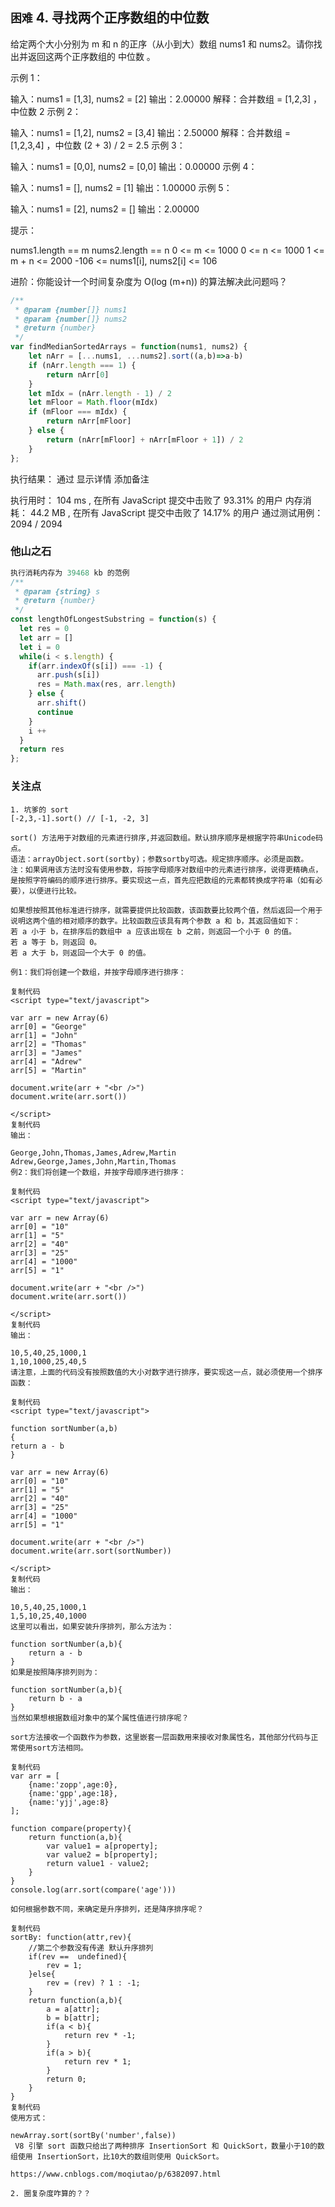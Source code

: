 ## `困难` 4. 寻找两个正序数组的中位数
给定两个大小分别为 m 和 n 的正序（从小到大）数组 nums1 和 nums2。请你找出并返回这两个正序数组的 中位数 。

示例 1：

输入：nums1 = [1,3], nums2 = [2]
输出：2.00000
解释：合并数组 = [1,2,3] ，中位数 2
示例 2：

输入：nums1 = [1,2], nums2 = [3,4]
输出：2.50000
解释：合并数组 = [1,2,3,4] ，中位数 (2 + 3) / 2 = 2.5
示例 3：

输入：nums1 = [0,0], nums2 = [0,0]
输出：0.00000
示例 4：

输入：nums1 = [], nums2 = [1]
输出：1.00000
示例 5：

输入：nums1 = [2], nums2 = []
输出：2.00000
 

提示：

nums1.length == m
nums2.length == n
0 <= m <= 1000
0 <= n <= 1000
1 <= m + n <= 2000
-106 <= nums1[i], nums2[i] <= 106
 

进阶：你能设计一个时间复杂度为 O(log (m+n)) 的算法解决此问题吗？

```javaScript
/**
 * @param {number[]} nums1
 * @param {number[]} nums2
 * @return {number}
 */
var findMedianSortedArrays = function(nums1, nums2) {
    let nArr = [...nums1, ...nums2].sort((a,b)=>a-b)
    if (nArr.length === 1) {
        return nArr[0]
    }
    let mIdx = (nArr.length - 1) / 2
    let mFloor = Math.floor(mIdx)
    if (mFloor === mIdx) {
        return nArr[mFloor]
    } else {
        return (nArr[mFloor] + nArr[mFloor + 1]) / 2
    }
};
```

执行结果：
通过
显示详情
添加备注

执行用时：
104 ms
, 在所有 JavaScript 提交中击败了
93.31%
的用户
内存消耗：
44.2 MB
, 在所有 JavaScript 提交中击败了
14.17%
的用户
通过测试用例：
2094 / 2094

### 他山之石

```javaScript
执行消耗内存为 39468 kb 的范例
/**
 * @param {string} s
 * @return {number}
 */
const lengthOfLongestSubstring = function(s) {
  let res = 0 
  let arr = []
  let i = 0
  while(i < s.length) {
    if(arr.indexOf(s[i]) === -1) {
      arr.push(s[i])
      res = Math.max(res, arr.length)
    } else {
      arr.shift()
      continue
    }
    i ++
  }
  return res
};
```
### 关注点
```
1. 坑爹的 sort
[-2,3,-1].sort() // [-1, -2, 3]

sort() 方法用于对数组的元素进行排序,并返回数组。默认排序顺序是根据字符串Unicode码点。
语法：arrayObject.sort(sortby)；参数sortby可选。规定排序顺序。必须是函数。
注：如果调用该方法时没有使用参数，将按字母顺序对数组中的元素进行排序，说得更精确点，是按照字符编码的顺序进行排序。要实现这一点，首先应把数组的元素都转换成字符串（如有必要），以便进行比较。

如果想按照其他标准进行排序，就需要提供比较函数，该函数要比较两个值，然后返回一个用于说明这两个值的相对顺序的数字。比较函数应该具有两个参数 a 和 b，其返回值如下：
若 a 小于 b，在排序后的数组中 a 应该出现在 b 之前，则返回一个小于 0 的值。
若 a 等于 b，则返回 0。
若 a 大于 b，则返回一个大于 0 的值。

例1：我们将创建一个数组，并按字母顺序进行排序：

复制代码
<script type="text/javascript">

var arr = new Array(6)
arr[0] = "George"
arr[1] = "John"
arr[2] = "Thomas"
arr[3] = "James"
arr[4] = "Adrew"
arr[5] = "Martin"

document.write(arr + "<br />")
document.write(arr.sort())

</script>
复制代码
输出：

George,John,Thomas,James,Adrew,Martin
Adrew,George,James,John,Martin,Thomas
例2：我们将创建一个数组，并按字母顺序进行排序：

复制代码
<script type="text/javascript">

var arr = new Array(6)
arr[0] = "10"
arr[1] = "5"
arr[2] = "40"
arr[3] = "25"
arr[4] = "1000"
arr[5] = "1"

document.write(arr + "<br />")
document.write(arr.sort())

</script>
复制代码
输出：

10,5,40,25,1000,1
1,10,1000,25,40,5
请注意，上面的代码没有按照数值的大小对数字进行排序，要实现这一点，就必须使用一个排序函数：

复制代码
<script type="text/javascript">

function sortNumber(a,b)
{
return a - b
}

var arr = new Array(6)
arr[0] = "10"
arr[1] = "5"
arr[2] = "40"
arr[3] = "25"
arr[4] = "1000"
arr[5] = "1"

document.write(arr + "<br />")
document.write(arr.sort(sortNumber))

</script>
复制代码
输出：

10,5,40,25,1000,1
1,5,10,25,40,1000
这里可以看出，如果安装升序排列，那么方法为：

function sortNumber(a,b){
    return a - b
}
如果是按照降序排列则为：

function sortNumber(a,b){
    return b - a
}
当然如果想根据数组对象中的某个属性值进行排序呢？

sort方法接收一个函数作为参数，这里嵌套一层函数用来接收对象属性名，其他部分代码与正常使用sort方法相同。

复制代码
var arr = [
    {name:'zopp',age:0},
    {name:'gpp',age:18},
    {name:'yjj',age:8}
];

function compare(property){
    return function(a,b){
        var value1 = a[property];
        var value2 = b[property];
        return value1 - value2;
    }
}
console.log(arr.sort(compare('age')))

如何根据参数不同，来确定是升序排列，还是降序排序呢？

复制代码
sortBy: function(attr,rev){
    //第二个参数没有传递 默认升序排列
    if(rev ==  undefined){
        rev = 1;
    }else{
        rev = (rev) ? 1 : -1;
    }
    return function(a,b){
        a = a[attr];
        b = b[attr];
        if(a < b){
            return rev * -1;
        }
        if(a > b){
            return rev * 1;
        }
        return 0;
    }
}
复制代码
使用方式：

newArray.sort(sortBy('number',false)) 
 V8 引擎 sort 函数只给出了两种排序 InsertionSort 和 QuickSort，数量小于10的数组使用 InsertionSort，比10大的数组则使用 QuickSort。

https://www.cnblogs.com/moqiutao/p/6382097.html

2. 圈复杂度咋算的？？
```
